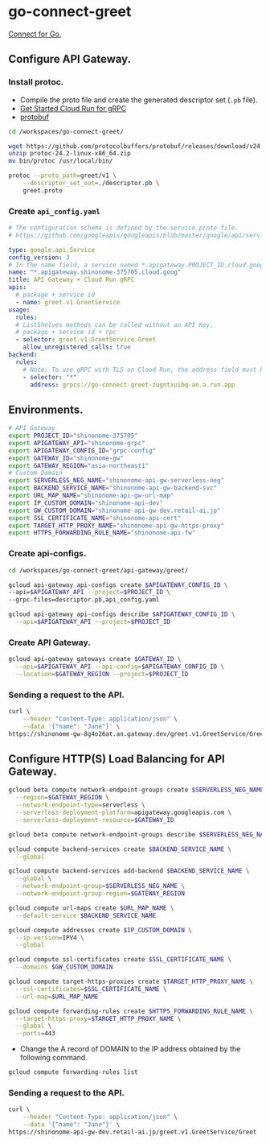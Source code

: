 # go-connect-greet
[Connect for Go.](https://connectrpc.com/docs/go/getting-started/)

## Configure API Gateway.
### Install protoc.
- Compile the proto file and create the generated descriptor set (`.pb` file).
- [Get Started Cloud Run for gRPC](https://cloud.google.com/api-gateway/docs/get-started-cloud-run-grpc?hl=ja)
- [protobuf](https://github.com/protocolbuffers/protobuf/releases)
```bash
cd /workspaces/go-connect-greet/

wget https://github.com/protocolbuffers/protobuf/releases/download/v24.2/protoc-24.2-linux-x86_64.zip
unzip protoc-24.2-linux-x86_64.zip 
mv bin/protoc /usr/local/bin/

protoc --proto_path=greet/v1 \
    --descriptor_set_out=./descriptor.pb \
    greet.proto
```

### Create `api_config.yaml`
```yaml
# The configuration schema is defined by the service.proto file.
# https://github.com/googleapis/googleapis/blob/master/google/api/service.proto

type: google.api.Service
config_version: 3
# In the name field, a service named *.apigateway.PROJECT_ID.cloud.goog where PROJECT_ID is the name of your Google Cloud project ID.
name: "*.apigateway.shinonome-375705.cloud.goog"
title: API Gateway + Cloud Run gRPC
apis:
  # package + service id
  - name: greet.v1.GreetService
usage:
  rules:
  # ListShelves methods can be called without an API Key.
  # package + service id + rpc
  - selector: greet.v1.GreetService.Greet
    allow_unregistered_calls: true
backend:
  rules:
    # Note: To use gRPC with TLS on Cloud Run, the address field must have the scheme grpcs:// instead of https://.
    - selector: "*"
      address: grpcs://go-connect-greet-zugntxuibq-an.a.run.app
```

## Environments.
```bash
# API Gateway
export PROJECT_ID="shinonome-375705"
export APIGATEWAY_API="shinonome-grpc"
export APIGATEWAY_CONFIG_ID="grpc-config"
export GATEWAY_ID="shinonome-gw"
export GATEWAY_REGION="asia-northeast1"
# Custom Domain
export SERVERLESS_NEG_NAME="shinonome-api-gw-serverless-neg"
export BACKEND_SERVICE_NAME="shinonome-api-gw-backend-svc"
export URL_MAP_NAME="shinonome-api-gw-url-map"
export IP_CUSTOM_DOMAIN="shinonome-api-dev"
export GW_CUSTOM_DOMAIN="shinonome-api-gw-dev.retail-ai.jp"
export SSL_CERTIFICATE_NAME="shinonome-api-cert"
export TARGET_HTTP_PROXY_NAME="shinonome-api-gw-https-proxy"
export HTTPS_FORWARDING_RULE_NAME="shinonome-api-fw"
```
### Create api-configs.
```bash
cd /workspaces/go-connect-greet/api-gateway/greet/

gcloud api-gateway api-configs create $APIGATEWAY_CONFIG_ID \
--api=$APIGATEWAY_API --project=$PROJECT_ID \
--grpc-files=descriptor.pb,api_config.yaml
```

```bash
gcloud api-gateway api-configs describe $APIGATEWAY_CONFIG_ID \
  --api=$APIGATEWAY_API --project=$PROJECT_ID
```

### Create API Gateway.
```bash
gcloud api-gateway gateways create $GATEWAY_ID \
  --api=$APIGATEWAY_API --api-config=$APIGATEWAY_CONFIG_ID \
  --location=$GATEWAY_REGION --project=$PROJECT_ID
```

### Sending a request to the API.
```bash
curl \
    --header "Content-Type: application/json" \
    --data '{"name": "Jane"}' \
https://shinonome-gw-8g4o26at.an.gateway.dev/greet.v1.GreetService/Greet
```

## Configure HTTP(S) Load Balancing for API Gateway.
```bash
gcloud beta compute network-endpoint-groups create $SERVERLESS_NEG_NAME \
  --region=$GATEWAY_REGION \
  --network-endpoint-type=serverless \
  --serverless-deployment-platform=apigateway.googleapis.com \
  --serverless-deployment-resource=$GATEWAY_ID
```

```bash
gcloud beta compute network-endpoint-groups describe $SERVERLESS_NEG_NAME --region=$GATEWAY_REGION
```

```bash
gcloud compute backend-services create $BACKEND_SERVICE_NAME \
  --global

gcloud compute backend-services add-backend $BACKEND_SERVICE_NAME \
  --global \
  --network-endpoint-group=$SERVERLESS_NEG_NAME \
  --network-endpoint-group-region=$GATEWAY_REGION

gcloud compute url-maps create $URL_MAP_NAME \
  --default-service $BACKEND_SERVICE_NAME

gcloud compute addresses create $IP_CUSTOM_DOMAIN \
  --ip-version=IPV4 \
  --global

gcloud compute ssl-certificates create $SSL_CERTIFICATE_NAME \
  --domains $GW_CUSTOM_DOMAIN

gcloud compute target-https-proxies create $TARGET_HTTP_PROXY_NAME \
  --ssl-certificates=$SSL_CERTIFICATE_NAME \
  --url-map=$URL_MAP_NAME

gcloud compute forwarding-rules create $HTTPS_FORWARDING_RULE_NAME \
  --target-https-proxy=$TARGET_HTTP_PROXY_NAME \
  --global \
  --ports=443
```

- Change the A record of DOMAIN to the IP address obtained by the following command.
```bash
gcloud compute forwarding-rules list
```

### Sending a request to the API.
```bash
curl \
    --header "Content-Type: application/json" \
    --data '{"name": "Jane"}' \
https://shinonome-api-gw-dev.retail-ai.jp/greet.v1.GreetService/Greet
```

